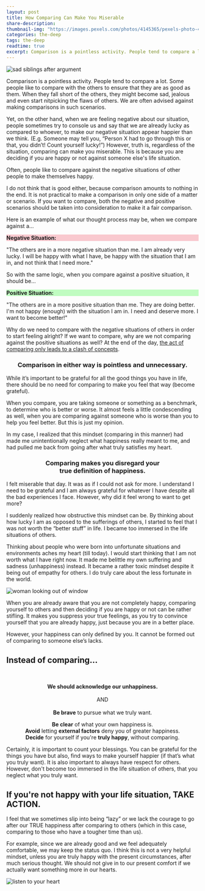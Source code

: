 ```yaml
---
layout: post
title: How Comparing Can Make You Miserable
share-description:
thumbnail-img: "https://images.pexels.com/photos/4145365/pexels-photo-4145365.jpeg"
categories: the-deep
tags: the-deep
readtime: true
excerpt: Comparison is a pointless activity. People tend to compare a lot. Some people like to compare with the others to ensure that they are as good as them. When they fall short of the others, they might become sad, jealous and even start nitpicking the flaws of others. We are often advised against making comparisons in such scenarios.
---
```


![sad siblings after argument](https://images.pexels.com/photos/4145365/pexels-photo-4145365.jpeg)

Comparison is a pointless activity. People tend to compare a lot. Some people like to compare with the others to ensure that they are as good as them. When they fall short of the others, they might become sad, jealous and even start nitpicking the flaws of others. We are often advised against making comparisons in such scenarios.

Yet, on the other hand, when we are feeling negative about our situation, people sometimes try to console us and say that we are already lucky as compared to whoever, to make our negative situation appear happier than we think. (E.g. Someone may tell you, “Person X had to go through this or that, you didn’t! Count yourself lucky!”) However, truth is, regardless of the situation, comparing can make you miserable. This is because you are deciding if you are happy or not against someone else's life situation.

Often, people like to compare against the negative situations of other people to make themselves happy.

I do not think that is good either, because comparison amounts to nothing in the end. It is not practical to make a comparison in only one side of a matter or scenario. If you want to compare, both the negative and positive scenarios should be taken into consideration to make it a fair comparison.

Here is an example of what our thought process may be, when we compare against a...

<div class="flexbox-bord">
  <div style="background-color: #f9c9cf;"><p><b>Negative Situation:</b></p></div>
  <div>"The others are in a more negative situation than me. I am already very lucky. I will be happy with what I have, be happy with the situation that I am in, and not think that I need more."</div>
</div>

So with the same logic, when you compare against a positive situation, it should be...

<div class="flexbox-bord">
  <div style="background-color: #c0fcc1;"><p><b>Positive Situation:</b></p></div>
  <div>"The others are in a more positive situation than me. They are doing better. I'm not happy (enough) with the situation I am in. I need and deserve more. I want to become better!"</div>
</div>

Why do we need to compare with the negative situations of others in order to start feeling alright? If we want to compare, why are we not comparing against the positive situations as well? At the end of the day, <u>the act of comparing only leads to a clash of concepts</u>.

<h3 style="text-align:center;">Comparison in either way is pointless and unnecessary.</h3>

While it’s important to be grateful for all the good things you have in life, there should be no need for comparing to make you feel that way (become grateful).

When you compare, you are taking someone or something as a benchmark, to determine who is better or worse. It almost feels a little condescending as well, when you are comparing against someone who is worse than you to help you feel better. But this is just my opinion.

In my case, I realized that this mindset (comparing in this manner) had made me unintentionally neglect what happiness really meant to me, and had pulled me back from going after what truly satisfies my heart.

<h3 style="text-align:center;">Comparing makes you disregard your
<br/>true definition of happiness.</h3>

I felt miserable that day. It was as if I could not ask for more. I understand I need to be grateful and I am always grateful for whatever I have despite all the bad experiences I face. However, why did it feel wrong to want to get more?

I suddenly realized how obstructive this mindset can be. By thinking about how lucky I am as opposed to the sufferings of others, I started to feel that I was not worth the “better stuff” in life. I became too immersed in the life situations of others.

Thinking about people who were born into unfortunate situations and environments aches my heart (till today). I would start thinking that I am not worth what I have right now. It made me belittle my own suffering and sadness (unhappiness) instead. It became a rather toxic mindset despite it being out of empathy for others. I do truly care about the less fortunate in the world.

![woman looking out of window](https://images.pexels.com/photos/1101726/pexels-photo-1101726.jpeg?auto=compress&cs=tinysrgb&w=1260&h=750&dpr=2)

When you are already aware that you are not completely happy, comparing yourself to others and then deciding if you are happy or not can be rather stifling. It makes you suppress your true feelings, as you try to convince yourself that you are already happy, just because you are in a better place.

However, your happiness can only defined by you. It cannot be formed out of comparing to someone else’s lacks.

## Instead of comparing...
<br/>
<p style="text-align:center"><b>We should acknowledge our unhappiness.</b>
<br/><br/>AND
<br/><br/><b>Be brave</b> to pursue what we truly want.</p>

<div class="flexbox-bord" style="flex-basis: 0; text-align:center;">
  <div><b>Be clear</b> of what your own happiness is.</div>
  <div><b>Avoid</b> letting <b>external factors</b> deny you of greater happiness.</div>
  <div><b>Decide</b> for yourself if you're <b>truly happy</b>, without comparing.</div>
</div>

Certainly, it is important to count your blessings. You can be grateful for the things you have but also, find ways to make yourself happier (if that’s what you truly want). It is also important to always have respect for others. However, don't become too immersed in the life situation of others, that you neglect what you truly want.

## If you're not happy with your life situation, TAKE ACTION.

I feel that we sometimes slip into being “lazy” or we lack the courage to go after our TRUE happiness after comparing to others (which in this case, comparing to those who have a tougher time than us).

For example, since we are already good and we feel adequately comfortable, we may keep the status quo. I think this is not a very helpful mindset, unless you are truly happy with the present circumstances, after much serious thought. We should not give in to our present comfort if we actually want something more in our hearts.

![listen to your heart](https://images.pexels.com/photos/7005819/pexels-photo-7005819.jpeg?auto=compress&cs=tinysrgb&w=1260&h=750&dpr=2)

